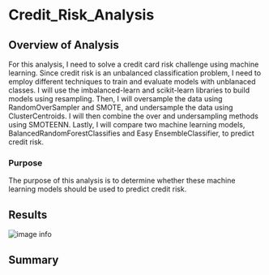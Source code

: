 # Credit_Risk_Analysis

## Overview of Analysis

For this analysis, I need to solve a credit card risk challenge using machine learning. Since credit risk is an unbalanced classification problem, I need to employ different techniques to train and evaluate models with unblanaced classes. I will use the imbalanced-learn and scikit-learn libraries to build models using resampling. Then, I will oversample the data using RandomOverSampler and SMOTE, and undersample the data using ClusterCentroids. I will then combine the over and undersampling methods using SMOTEENN. Lastly, I will compare two machine learning models, BalancedRandomForestClassifies and Easy EnsembleClassifier, to predict credit risk. 

### Purpose

The purpose of this analysis is to determine whether these machine learning models should be used to predict credit risk.

## Results

![image info](./Resources/.png)

## Summary